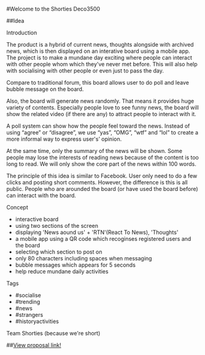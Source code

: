 #Welcome to the Shorties Deco3500

##Idea

Introduction

The product is a hybrid of current news, thoughts alongside with archived news, which is then displayed on an interative board using a mobile app. The project is to make a mundane day exciting where people can interact with other people whom which they've never met before. This will also help with socialising with other people or even just to pass the day.

Compare to traditional forum, this board allows user to do poll and leave bubble message on the board.

Also, the board will generate news randomly. That means it provides huge variety of contents. Especially people love to see funny news, the board will show the related video (if there are any) to attract people to interact with it.

A poll system can show how the people feel toward the news. Instead of using “agree” or “disagree”, we use “yas”, “OMG”, “wtf” and “lol” to create a more informal way to express user's’ opinion. 

At the same time, only the summary of the news will be shown. Some people  may lose the interests of reading news because of the content is too long to read. We will only show the core part of the news within 100 words.

The principle of this idea is similar to Facebook. User only need to do a few clicks and posting short comments. However, the difference is this is all public. People who are arounded the board (or have used the board before) can interact with the board.

Concept

- interactive board
- using two sections of the screen
- displaying 'News aound us' + 'RTN'(React To News), 'Thoughts'
- a mobile app using a QR code which recoginses registered users and the board
- selecting which section to post on
- only 80 characters including spaces when messaging
- bubble messages which appears for 5 seconds
- help reduce mundane daily activities

Tags

- #socialise
- #trending
- #news
- #strangers
- #historyactivities
 

Team Shorties (because we're short)

##[View proposal link!](https://drive.google.com/open?id=0B4xAEojb5POBbDdxXzVFYzd3ZGM)
